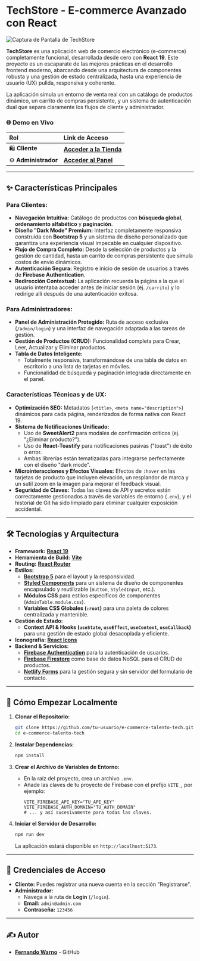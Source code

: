 # TechStore - E-commerce Avanzado con React

<!-- Añade aquí una captura de pantalla principal de tu proyecto -->
![Captura de Pantalla de TechStore](https://e-commerce-talento-2.netlify.app/images/products/inicio.jpg) 

**TechStore** es una aplicación web de comercio electrónico (e-commerce) completamente funcional, desarrollada desde cero con **React 19**. Este proyecto es un escaparate de las mejores prácticas en el desarrollo frontend moderno, abarcando desde una arquitectura de componentes robusta y una gestión de estado centralizada, hasta una experiencia de usuario (UX) pulida, responsiva y coherente.

La aplicación simula un entorno de venta real con un catálogo de productos dinámico, un carrito de compras persistente, y un sistema de autenticación dual que separa claramente los flujos de cliente y administrador.

### 🌐 Demo en Vivo

| Rol | Link de Acceso |
| :--- | :--- |
| 🛍️ **Cliente** | [**Acceder a la Tienda**](https://e-commerce-talento-2.netlify.app/) |
| ⚙️ **Administrador** | [**Acceder al Panel**](https://e-commerce-talento-2.netlify.app/login) |

---

## ✨ Características Principales

### Para Clientes:
-   **Navegación Intuitiva:** Catálogo de productos con **búsqueda global**, **ordenamiento alfabético** y **paginación**.
-   **Diseño "Dark Mode" Premium:** Interfaz completamente responsiva construida con **Bootstrap 5** y un sistema de diseño personalizado que garantiza una experiencia visual impecable en cualquier dispositivo.
-   **Flujo de Compra Completo:** Desde la selección de productos y la gestión de cantidad, hasta un carrito de compras persistente que simula costos de envío dinámicos.
-   **Autenticación Segura:** Registro e inicio de sesión de usuarios a través de **Firebase Authentication**.
-   **Redirección Contextual:** La aplicación recuerda la página a la que el usuario intentaba acceder antes de iniciar sesión (ej. `/carrito`) y lo redirige allí después de una autenticación exitosa.

### Para Administradores:
-   **Panel de Administración Protegido:** Ruta de acceso exclusiva (`/admin/login`) y una interfaz de navegación adaptada a las tareas de gestión.
-   **Gestión de Productos (CRUD):** Funcionalidad completa para Crear, Leer, Actualizar y Eliminar productos.
-   **Tabla de Datos Inteligente:**
    -   Totalmente responsiva, transformándose de una tabla de datos en escritorio a una lista de tarjetas en móviles.
    -   Funcionalidad de búsqueda y paginación integrada directamente en el panel.

### Características Técnicas y de UX:
-   **Optimización SEO:** Metadatos (`<title>`, `<meta name="description">`) dinámicos para cada página, renderizados de forma nativa con React 19.
-   **Sistema de Notificaciones Unificado:**
    -   Uso de **SweetAlert2** para modales de confirmación críticos (ej. "¿Eliminar producto?").
    -   Uso de **React-Toastify** para notificaciones pasivas ("toast") de éxito o error.
    -   Ambas librerías están tematizadas para integrarse perfectamente con el diseño "dark mode".
-   **Microinteracciones y Efectos Visuales:** Efectos de `:hover` en las tarjetas de producto que incluyen elevación, un resplandor de marca y un sutil zoom en la imagen para mejorar el feedback visual.
-   **Seguridad de Claves:** Todas las claves de API y secretos están correctamente gestionados a través de variables de entorno (`.env`), y el historial de Git ha sido limpiado para eliminar cualquier exposición accidental.

---

## 🛠️ Tecnologías y Arquitectura

-   **Framework:** **[React 19](https://react.dev/)**
-   **Herramienta de Build:** **[Vite](https://vitejs.dev/)**
-   **Routing:** **[React Router](https://reactrouter.com/)**
-   **Estilos:**
    -   **[Bootstrap 5](https://getbootstrap.com/)** para el layout y la responsividad.
    -   **[Styled Components](https://styled-components.com/)** para un sistema de diseño de componentes encapsulado y reutilizable (`Button`, `StyledInput`, etc.).
    -   **Módulos CSS** para estilos específicos de componentes (`AdminTable.module.css`).
    -   **Variables CSS Globales (`:root`)** para una paleta de colores centralizada y mantenible.
-   **Gestión de Estado:**
    -   **Context API & Hooks (`useState`, `useEffect`, `useContext`, `useCallback`)** para una gestión de estado global desacoplada y eficiente.
-   **Iconografía:** **[React Icons](https://react-icons.github.io/react-icons/)**
-   **Backend & Servicios:**
    -   **[Firebase Authentication](https://firebase.google.com/docs/auth)** para la autenticación de usuarios.
    -   **[Firebase Firestore](https://firebase.google.com/docs/firestore)** como base de datos NoSQL para el CRUD de productos.
    -   **[Netlify Forms](https://docs.netlify.com/forms/setup/)** para la gestión segura y sin servidor del formulario de contacto.

---

## 🚀 Cómo Empezar Localmente

1.  **Clonar el Repositorio:**
    ```bash
    git clone https://github.com/tu-usuario/e-commerce-talento-tech.git
    cd e-commerce-talento-tech
    ```

2.  **Instalar Dependencias:**
    ```bash
    npm install
    ```

3.  **Crear el Archivo de Variables de Entorno:**
    -   En la raíz del proyecto, crea un archivo `.env`.
    -   Añade las claves de tu proyecto de Firebase con el prefijo `VITE_`, por ejemplo:
        ```env
        VITE_FIREBASE_API_KEY="TU_API_KEY"
        VITE_FIREBASE_AUTH_DOMAIN="TU_AUTH_DOMAIN"
        # ... y así sucesivamente para todas las claves.
        ```

4.  **Iniciar el Servidor de Desarrollo:**
    ```bash
    npm run dev
    ```
    La aplicación estará disponible en `http://localhost:5173`.

---

## 🔑 Credenciales de Acceso

-   **Cliente:** Puedes registrar una nueva cuenta en la sección "Registrarse".
-   **Administrador:**
    -   Navega a la ruta de **Login** (`/login`).
    -   **Email:** `admin@admin.com`
    -   **Contraseña:** `123456`

---

## ✍️ Autor

-   **[Fernando Warno](https://github.com/ferwargit/)** - GitHub